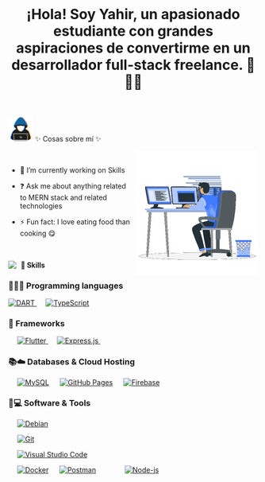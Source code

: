  <br/>

# <div align="center">¡Hola! Soy Yahir, un apasionado estudiante con grandes aspiraciones de convertirme en un desarrollador full-stack freelance. 🚀👨‍💻 </div>  
  <br/>

  <br>
<picture><img src = "https://github.com/0xAbdulKhalid/0xAbdulKhalid/raw/main/assets/mdImages/about_me.gif" width = 50px></picture> ✨ Cosas sobre mí ✨

<picture> <img align="right" src="https://github.com/0xAbdulKhalid/0xAbdulKhalid/raw/main/assets/mdImages/Right_Side.gif" width = 250px>
<br>

- 🔭 I’m currently working on Skills  
  

- ❓ Ask me about anything related to MERN stack and related technologies  
  

- ⚡ Fun fact: I love eating food than cooking 😋  
  

<br/>  


<p>
  <img src="https://media2.giphy.com/media/QssGEmpkyEOhBCb7e1/giphy.gif?cid=ecf05e47a0n3gi1bfqntqmob8g9aid1oyj2wr3ds3mg700bl&rid=giphy.gif" width="20" style="vertical-align: middle;">
  <span style="vertical-align: middle; margin-left: 5px;"><b> 🌠 Skills</b></span>
</p>




### 👨🏽‍💻 Programming languages

<p align="left"> 
  

  <a href="https://www.typescriptlang.org/">
    <img alt="DART" src="https://img.shields.io/badge/Dart-0175C2?style=for-the-badge&logo=dart&logoColor=white"/>
  </a>
&emsp;
<a href="https://python.org/">
    <img alt="TypeScript" src="https://img.shields.io/badge/TypeScript-007ACC?style=for-the-badge&logo=typescript&logoColor=white"/>
  </a>
 

</p>

### 🚀 Frameworks
<p align="left"> 
&emsp;
  <a href="https://flutter.dev/" target="_blank"> 
     <img alt="Flutter" src="https://img.shields.io/badge/Flutter-02569B?style=for-the-badge&logo=flutter&logoColor=white">
   </a>
  &emsp; 
  <a href="https://www.typescriptlang.org/" target="_blank"> 
   <img alt="Express.js" src="https://img.shields.io/badge/Express.js-404D59?style=for-the-badge">
  </a>   
  &emsp;
  
 
</p>

### 📚☁️ Databases & Cloud Hosting
<p align="left">
  &emsp;
    <a href="https://www.mysql.com/"><img alt="MySQL" src="https://img.shields.io/badge/MySQL-00000F?style=for-the-badge&logo=mysql&logoColor=white"></a>
<!--   &emsp;
    <a href="https://www.sqlite.org/"><img alt="SQLite" src ="https://img.shields.io/badge/SQLite-07405E?style=for-the-badge&logo=sqlite&logoColor=white"/></a> -->
  &emsp;
    <a href="https://www.github.com"><img alt="GitHub Pages" src="https://img.shields.io/badge/GitHub-100000?style=for-the-badge&logo=github&logoColor=white"></a>
  &emsp;
<a href="https://firebase.google.com/"><img alt="Firebase" src ="https://img.shields.io/badge/firebase-ffca28?style=for-the-badge&logo=firebase&logoColor=black"></a>
 </p>

 ### 🔧💻 Software & Tools
 
<p>
  &emsp;
    <a href="https://www.debian.org/index.es.html"><img alt="Debian" src="https://img.shields.io/badge/Debian-A81D33?style=for-the-badge&logo=debian&logoColor=white"></a>
  
  &emsp;
    <a href="https://git-scm.com/"><img alt="Git" src="https://img.shields.io/badge/GIT-E44C30?style=for-the-badge&logo=git&logoColor=white"></a>
  
   

  &emsp;
    <a href="#"><img alt="Visual Studio Code" src="https://img.shields.io/badge/Visual_Studio_Code-0078D4?style=for-the-badge&logo=visual%20studio%20code&logoColor=white"></a>


</a>
    &emsp;
    <a href="#"><img alt="Docker" src="https://img.shields.io/badge/Docker-2CA5E0?style=for-the-badge&logo=docker&logoColor=white"></a>
     &emsp;
    <a href="#"><img alt="Postman" src="https://img.shields.io/badge/Postman-FF6C37?style=for-the-badge&logo=Postman&logoColor=white"></a>
     &emsp;
  </a>
    &emsp;
    </a>
    &emsp;
     <a href="https://nodejs.org/en/"><img alt="Node-js" src="https://img.shields.io/badge/Node.js-43853D?style=for-the-badge&logo=node.js&logoColor=white"></a>
 
 
